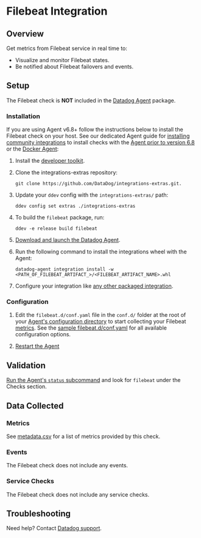 # Filebeat Integration

## Overview

Get metrics from Filebeat service in real time to:

* Visualize and monitor Filebeat states.
* Be notified about Filebeat failovers and events.

## Setup

The Filebeat check is **NOT** included in the [Datadog Agent][1] package.

### Installation

If you are using Agent v6.8+ follow the instructions below to install the Filebeat check on your host. See our dedicated Agent guide for [installing community integrations][2] to install checks with the [Agent prior to version 6.8][3] or the [Docker Agent][4]:

1. Install the [developer toolkit][5].
2. Clone the integrations-extras repository:

    ```
    git clone https://github.com/DataDog/integrations-extras.git.
    ```

3. Update your `ddev` config with the `integrations-extras/` path:

    ```
    ddev config set extras ./integrations-extras
    ```

4. To build the `filebeat` package, run:

    ```
    ddev -e release build filebeat
    ```

5. [Download and launch the Datadog Agent][6].
6. Run the following command to install the integrations wheel with the Agent:

    ```
    datadog-agent integration install -w <PATH_OF_FILEBEAT_ARTIFACT_>/<FILEBEAT_ARTIFACT_NAME>.whl
    ```

7. Configure your integration like [any other packaged integration][7].

### Configuration

1. Edit the `filebeat.d/conf.yaml` file in the `conf.d/` folder at the root of your [Agent's configuration directory][8] to start collecting your Filebeat [metrics](#metric-collection).
  See the [sample filebeat.d/conf.yaml][9] for all available configuration options.

2. [Restart the Agent][10]

## Validation

[Run the Agent's `status` subcommand][11] and look for `filebeat` under the Checks section.

## Data Collected
### Metrics
See [metadata.csv][12] for a list of metrics provided by this check.

### Events
The Filebeat check does not include any events.

### Service Checks
The Filebeat check does not include any service checks.

## Troubleshooting
Need help? Contact [Datadog support][13].

[1]: https://app.datadoghq.com/account/settings#agent
[2]: https://docs.datadoghq.com/agent/guide/community-integrations-installation-with-docker-agent
[3]: https://docs.datadoghq.com/agent/guide/community-integrations-installation-with-docker-agent/?tab=agentpriorto68
[4]: https://docs.datadoghq.com/agent/guide/community-integrations-installation-with-docker-agent/?tab=docker
[5]: https://docs.datadoghq.com/developers/integrations/new_check_howto/#developer-toolkit
[6]: https://app.datadoghq.com/account/settings#agent
[7]: https://docs.datadoghq.com/getting_started/integrations
[8]: https://docs.datadoghq.com/agent/guide/agent-configuration-files/?tab=agentv6#agent-configuration-directory
[9]: https://github.com/DataDog/integrations-extras/blob/master/filebeat/datadog_checks/filebeat/data/conf.yaml.example
[10]: https://docs.datadoghq.com/agent/guide/agent-commands/?tab=agentv6#start-stop-and-restart-the-agent
[11]: https://docs.datadoghq.com/agent/guide/agent-commands/?tab=agentv6#service-status
[12]: https://github.com/DataDog/integrations-extras/blob/master/filebeat/metadata.csv
[13]: https://docs.datadoghq.com/help

